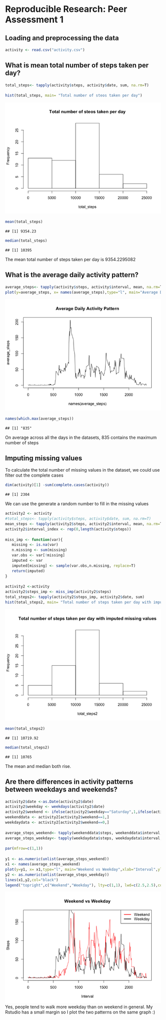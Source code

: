 # Reproducible Research: Peer Assessment 1


## Loading and preprocessing the data

```r
activity <- read.csv("activity.csv")
```

## What is mean total number of steps taken per day?

```r
total_steps<- tapply(activity$steps, activity$date, sum, na.rm=T)

hist(total_steps, main= "Total number of steos taken per day")
```

![](PA1_template_files/figure-html/unnamed-chunk-2-1.png) 

```r
mean(total_steps)
```

```
## [1] 9354.23
```

```r
median(total_steps)
```

```
## [1] 10395
```
The mean total number of steps taken per day is 9354.2295082
## What is the average daily activity pattern?

```r
average_steps<- tapply(activity$steps, activity$interval, mean, na.rm=T)
plot(y=average_steps, x= names(average_steps),type="l", main="Average Daily Activity Pattern")
```

![](PA1_template_files/figure-html/unnamed-chunk-3-1.png) 

```r
names(which.max(average_steps))
```

```
## [1] "835"
```
On average across all the days in the datasets, 835 contains the maximum number of steps
## Imputing missing values
To calculate the total number of missing values in the dataset, we could use filter out the complete cases

```r
dim(activity)[1] -sum(complete.cases(activity))
```

```
## [1] 2304
```
We can use the generate a random number to fill in the missing values

```r
activity2 <- activity
#total_steps<- tapply(activity$steps, activity$date, sum, na.rm=T)
mean_steps <- tapply(activity2$steps, activity2$interval, mean, na.rm=T)
activity2$interval_index <- rep(0,length(activity$steps))

miss_imp <- function(var){
   missing <- is.na(var)
   n.missing <- sum(missing)
   var.obs <- var[!missing]
   imputed <- var
   imputed[missing] <- sample(var.obs,n.missing, replace=T)
   return(imputed)
}

activity2 <-activity
activity2$steps_imp <- miss_imp(activity2$steps)
total_steps2<- tapply(activity2$steps_imp, activity2$date, sum)
hist(total_steps2, main= "Total number of steps taken per day with imputed missing values")
```

![](PA1_template_files/figure-html/unnamed-chunk-5-1.png) 

```r
mean(total_steps2)
```

```
## [1] 10719.92
```

```r
median(total_steps2)
```

```
## [1] 10765
```
The mean and median both rise.

## Are there differences in activity patterns between weekdays and weekends?


```r
activity2$date <-as.Date(activity2$date)
activity2$weekday <- weekdays(activity2$date)
activity2$weekend <- ifelse(activity2$weekday=="Saturday",1,ifelse(activity2$weekday=="Sunday",1,0))
weekenddata <- activity2[activity2$weekend==1,]
weekdaydata <- activity2[activity2$weekend==0,]

average_steps_weekend<- tapply(weekenddata$steps, weekenddata$interval, mean, na.rm=T)
average_steps_weekday<- tapply(weekdaydata$steps, weekdaydata$interval, mean, na.rm=T)

par(mfrow=c(1,1))

y1 <- as.numeric(unlist(average_steps_weekend))
x1 <- names(average_steps_weekend)
plot(y=y1, x= x1,type="l", main="Weekend vs Weekday",xlab="Interval",ylab="Steps",col="red")
y2 <- as.numeric(unlist(average_steps_weekday))
lines(x1,y2,col="black")
legend("topright",c("Weekend","Weekday"), lty=c(1,1), lwd=c(2.5,2.5),col=c("red","black"))
```

![](PA1_template_files/figure-html/unnamed-chunk-6-1.png) 
Yes, people tend to walk more weekday than on weekend in general. My Rstudio has a small margin so I plot the two patterns on the same graph :)
